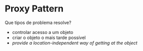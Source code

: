 # Proxy Pattern

Que tipos de problema resolve?
- controlar acesso a um objeto
- criar o objeto o mais tarde possível
- *provide a location-independent way of getting at the object*
